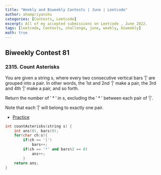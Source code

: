 ```yaml
---
title: "Weekly and Biweekly Contests | June | Leetcode"
author: ahampriyanshu
categories: [Contests, Leetcode]
excerpt: All of my accepted submissions on Leetcode , June 2022.
tags: [leetcode, Contests, challenge, june, weekly, biweekly]
math: true
---
```


## Biweekly Contest 81

### 2315. Count Asterisks

You are given a string s, where every two consecutive vertical bars $'|'$ are grouped into a pair. In other words, the 1st and 2nd $'|'$ make a pair, the 3rd and 4th $'|'$ make a pair, and so forth.

Return the number of $'*'$ in s, excluding the $'*'$ between each pair of $'|'$.

Note that each $'|'$ will belong to exactly one pair.

- [Practice](https://leetcode.com/problems/count-asterisks/)

```cpp
int countAsterisks(string s) {
    int ans(0), bars(0);
    for(char ch:s){
        if(ch == '|')
            bars++;
        if(ch == '*' and bars%2 == 0)
            ans++;
        }
    return ans;
}
```
